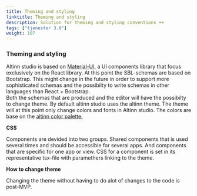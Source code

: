 ```yaml
---
title: Theming and styling
linktitle: Theming and styling
description: Solution for theming and styling conventions ++
tags: ["tjenester 3.0"]
weight: 107
---
```


### Theming and styling 

Altinn studio is based on [Material-UI](https://material-ui.com/), a UI components library that focus exclusively on the React library.
At this point the SBL-schemas are based on Bootstrap. This might change in the future in order to support more sophisticated schemas and
the possibilty to write schemas in other languages than React + Bootstrap.</br>
Both the schemas that are produced and the editor will have the possibilty to change theme.
By default altinn studio uses the altinn theme. The theme will at this point only change colors and fonts in Altinn studio.
The colors are base on the [altinn color palette.](https://altinn.github.io/designsystem-styleguide/retningslinjer-altinn/farger.html)

**CSS**

Components are devided into two groups. Shared components that is used several times and should be accessible for several apps. And
components that are specific for one app or view. CSS for a component is set in its representative tsx-file with paramethers linking
to the theme.

**How to change theme**

Changing the theme without having to do alot of changes to the code is post-MVP.